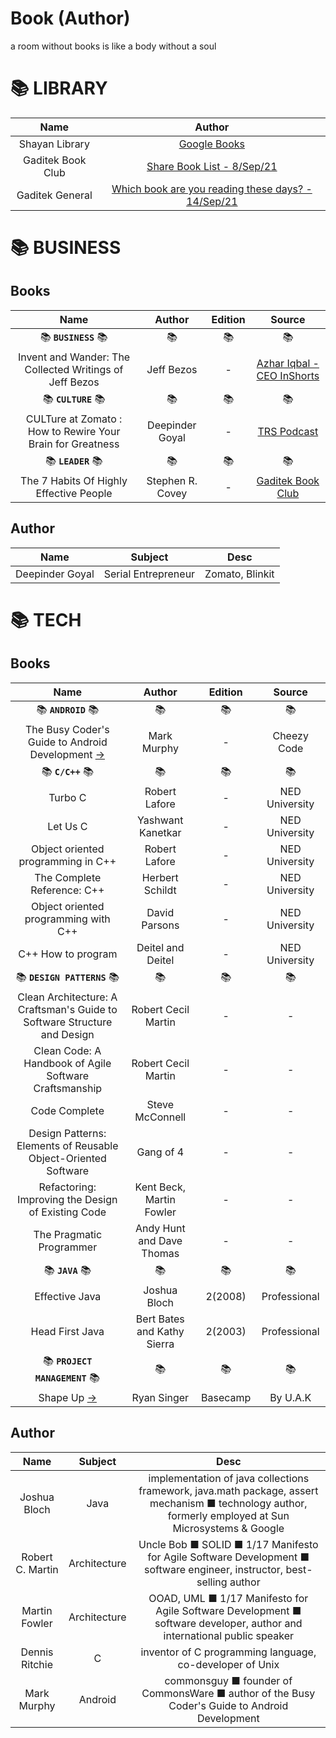 # Book (Author)
a room without books is like a body without a soul

# 📚 LIBRARY
|Name|Author
|:-:|:-:
|Shayan Library|[Google Books](https://books.google.com/books?uid=102405513180201339881)
|Gaditek Book Club|[Share Book List - 8/Sep/21](https://app.slack.com/client/TNH99LZNF/CNU9LA8CC)
|Gaditek General|[Which book are you reading these days? - 14/Sep/21](https://app.slack.com/client/TNH99LZNF/C01HB44J9MJ)


# 📚 BUSINESS
## Books
|Name|Author|Edition|Source|
|:-:|:-:|:-:|:-:|
|📚 **`BUSINESS`** 📚|📚|📚|📚|
|Invent and Wander: The Collected Writings of Jeff Bezos|Jeff Bezos|-|[Azhar Iqbal - CEO InShorts](https://youtu.be/tCgXb6OHO0Q?t=235)|
|📚 **`CULTURE`** 📚|📚|📚|📚|
|CULTure at Zomato : How to Rewire Your Brain for Greatness|Deepinder Goyal|-|[TRS Podcast](https://youtu.be/3wBEUuV7BYg?t=522)|
|📚 **`LEADER`** 📚|📚|📚|📚|
|The 7 Habits Of Highly Effective People|Stephen R. Covey|-|[Gaditek Book Club](https://app.slack.com/client/TNH99LZNF/CNU9LA8CC)|

## Author
Name|Subject|Desc
:-:|:-:|:-:
Deepinder Goyal|Serial Entrepreneur|Zomato, Blinkit

# 📚 TECH
## Books

|Name|Author|Edition|Source|
|:-:|:-:|:-:|:-:|
|📚 **`ANDROID`** 📚|📚|📚|📚|
|The Busy Coder's Guide to Android Development [→](https://commonsware.com/Android/)|Mark Murphy|-|Cheezy Code|
|📚 **`C/C++`** 📚|📚|📚|📚|
|Turbo C|Robert Lafore|-|NED University|
|Let Us C|Yashwant Kanetkar|-|NED University|
|Object oriented programming in C++|Robert Lafore|-|NED University|
|The Complete Reference: C++|Herbert Schildt|-|NED University|
|Object oriented programming with C++|David Parsons|-|NED University|
|C++ How to program|Deitel and Deitel|-|NED University|
|📚 **`DESIGN PATTERNS`** 📚|📚|📚|📚|
|Clean Architecture: A Craftsman's Guide to Software Structure and Design|Robert Cecil Martin|-|-|
|Clean Code: A Handbook of Agile Software Craftsmanship|Robert Cecil Martin|-|-|
|Code Complete|Steve McConnell|-|-|
|Design Patterns: Elements of Reusable Object-Oriented Software|Gang of 4|-|-|
|Refactoring: Improving the Design of Existing Code|Kent Beck, Martin Fowler|-|-|
The Pragmatic Programmer|Andy Hunt and Dave Thomas|-|-|
|📚 **`JAVA`** 📚|📚|📚|📚|
|Effective Java|Joshua Bloch|2(2008)|Professional
|Head First Java|Bert Bates and Kathy Sierra|2(2003)|Professional
|📚 **`PROJECT MANAGEMENT`** 📚|📚|📚|📚|
|Shape Up [→](https://basecamp.com/shapeup/shape-up.pdf)|Ryan Singer|Basecamp|By U.A.K

## Author
Name|Subject|Desc
:-:|:-:|:-:
Joshua Bloch|Java|implementation of java collections framework, java.math package, assert mechanism ■ technology author, formerly employed at Sun Microsystems & Google
Robert C. Martin|Architecture|Uncle Bob ■ SOLID ■ 1/17 Manifesto for Agile Software Development ■ software engineer, instructor, best-selling author
Martin Fowler|Architecture|OOAD, UML ■ 1/17 Manifesto for Agile Software Development ■ software developer, author and international public speaker
Dennis Ritchie|C|inventor of C programming language, co-developer of Unix
Mark Murphy|Android|commonsguy ■ founder of CommonsWare ■ author of the Busy Coder's Guide to Android Development
